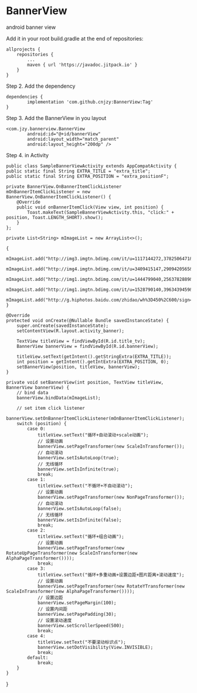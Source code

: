 # BannerView
android banner view


Add it in your root build.gradle at the end of repositories:

	allprojects {
		repositories {
			...
			maven { url 'https://javadoc.jitpack.io' }
		}
	}
Step 2. Add the dependency

	dependencies {
	        implementation 'com.github.cnjzy:BannerView:Tag'
	}

Step 3. Add the BannerView in you layout

	<com.jzy.bannerview.BannerView
            android:id="@+id/bannerView"
            android:layout_width="match_parent"
            android:layout_height="200dp" />

Step 4. in Activity

	public class SampleBannerViewActivity extends AppCompatActivity {
    public static final String EXTRA_TITLE = "extra_title";
    public static final String EXTRA_POSITION = "extra_positionF";

    private BannerView.OnBannerItemClickListener mOnBannerItemClickListener = new BannerView.OnBannerItemClickListener() {
        @Override
        public void onBannerItemClick(View view, int position) {
            Toast.makeText(SampleBannerViewActivity.this, "click:" + position, Toast.LENGTH_SHORT).show();
        }
    };

    private List<String> mImageList = new ArrayList<>();

    {
        mImageList.add("http://img3.imgtn.bdimg.com/it/u=1117144272,3782506471&fm=26&gp=0.jpg");
        mImageList.add("http://img4.imgtn.bdimg.com/it/u=3409415147,2909420565&fm=26&gp=0.jpg");
        mImageList.add("http://img1.imgtn.bdimg.com/it/u=1444799040,2563782889&fm=11&gp=0.jpg");
        mImageList.add("http://img1.imgtn.bdimg.com/it/u=1528790140,3963439459&fm=26&gp=0.jpg");
        mImageList.add("http://g.hiphotos.baidu.com/zhidao/wh%3D450%2C600/sign=2ba66742a686c91708565a3dfc0d5cf9/30adcbef76094b3612c39857a2cc7cd98d109d33.jpg");
    }

    @Override
    protected void onCreate(@Nullable Bundle savedInstanceState) {
        super.onCreate(savedInstanceState);
        setContentView(R.layout.activity_banner);

        TextView titleView = findViewById(R.id.title_tv);
        BannerView bannerView = findViewById(R.id.bannerView);

        titleView.setText(getIntent().getStringExtra(EXTRA_TITLE));
        int position = getIntent().getIntExtra(EXTRA_POSITION, 0);
        setBannerView(position, titleView, bannerView);
    }

    private void setBannerView(int position, TextView titleView, BannerView bannerView) {
        // bind data
        bannerView.bindData(mImageList);

        // set item click listener
        bannerView.setOnBannerItemClickListener(mOnBannerItemClickListener);
        switch (position) {
            case 0:
                titleView.setText("循环+自动滚动+scale动画");
                // 设置动画
                bannerView.setPageTransformer(new ScaleInTransformer());
                // 自动滚动
                bannerView.setIsAutoLoop(true);
                // 无线循环
                bannerView.setIsInfinite(true);
                break;
            case 1:
                titleView.setText("不循环+不自动滚动");
                // 设置动画
                bannerView.setPageTransformer(new NonPageTransformer());
                // 自动滚动
                bannerView.setIsAutoLoop(false);
                // 无线循环
                bannerView.setIsInfinite(false);
                break;
            case 2:
                titleView.setText("循环+组合动画");
                // 设置动画
                bannerView.setPageTransformer(new RotateUpPageTransformer(new ScaleInTransformer(new AlphaPageTransformer())));
                break;
            case 3:
                titleView.setText("循环+多重动画+设置边距+图片距离+滚动速度");
                // 设置动画
                bannerView.setPageTransformer(new RotateYTransformer(new ScaleInTransformer(new AlphaPageTransformer())));
                // 设置边距
                bannerView.setPageMargin(100);
                // 设置内间距
                bannerView.setPagePadding(30);
                // 设置滚动速度
                bannerView.setScrollerSpeed(500);
                break;
            case 4:
                titleView.setText("不要滚动标识点");
                bannerView.setDotVisibility(View.INVISIBLE);
                break;
            default:
                break;
        }
    }
}


